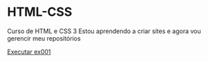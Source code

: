 # HTML-CSS
 Curso de HTML e CSS 3 
 Estou aprendendo a criar sites e agora vou gerencir meu repositórios

<a href= "https://maiaragrocha.github.io/HTML-CSS/exercicios/ex001/index.html"> Executar  ex001</a>